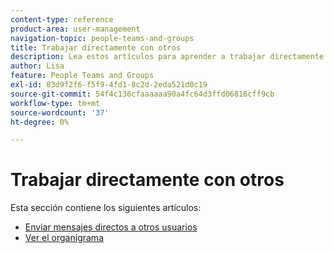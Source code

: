 ```yaml
---
content-type: reference
product-area: user-management
navigation-topic: people-teams-and-groups
title: Trabajar directamente con otros
description: Lea estos artículos para aprender a trabajar directamente con otros en Workfront.
author: Lisa
feature: People Teams and Groups
exl-id: 83d9f2f6-f5f9-4fd1-8c2d-2eda521d0c19
source-git-commit: 54f4c136cfaaaaaa90a4fc64d3ffd06816cff9cb
workflow-type: tm+mt
source-wordcount: '37'
ht-degree: 0%

---
```


# Trabajar directamente con otros

Esta sección contiene los siguientes artículos:

* [Enviar mensajes directos a otros usuarios](/help/quicksilver/people-teams-and-groups/work-directly-with-others/send-direct-messages-to-other-users.md)
* [Ver el organigrama](../../people-teams-and-groups/work-directly-with-others/view-the-org-chart.md)
